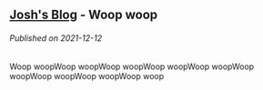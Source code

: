 <!--
post_description: Testing 🚨: Woop woop
-->
[Josh's Blog](https://github.com/seajoshc) - Woop woop
---

###### Published on 2021-12-12

Woop woopWoop woopWoop woopWoop woopWoop woopWoop woopWoop woopWoop woopWoop woop
